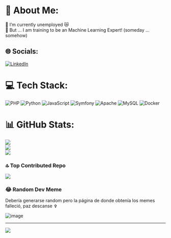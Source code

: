 # 💫 About Me:
🔭 I’m currently unemployed 😿 <br>🌱 But ... I am training to be an Machine Learning Expert! (someday ... somehow)


## 🌐 Socials:
[![LinkedIn](https://img.shields.io/badge/LinkedIn-%230077B5.svg?logo=linkedin&logoColor=white)](https://linkedin.com/in/https://www.linkedin.com/in/thaishdz/) 

# 💻 Tech Stack:
![PHP](https://img.shields.io/badge/php-%23777BB4.svg?style=for-the-badge&logo=php&logoColor=white) ![Python](https://img.shields.io/badge/python-3670A0?style=for-the-badge&logo=python&logoColor=ffdd54) ![JavaScript](https://img.shields.io/badge/javascript-%23323330.svg?style=for-the-badge&logo=javascript&logoColor=%23F7DF1E) ![Symfony](https://img.shields.io/badge/symfony-%23000000.svg?style=for-the-badge&logo=symfony&logoColor=white) ![Apache](https://img.shields.io/badge/apache-%23D42029.svg?style=for-the-badge&logo=apache&logoColor=white) ![MySQL](https://img.shields.io/badge/mysql-%2300000f.svg?style=for-the-badge&logo=mysql&logoColor=white) ![Docker](https://img.shields.io/badge/docker-%230db7ed.svg?style=for-the-badge&logo=docker&logoColor=white)
# 📊 GitHub Stats:
![](https://github-readme-stats.vercel.app/api?username=thaishdz&theme=merko&hide_border=false&include_all_commits=true&count_private=true)<br/>
![](https://github-readme-streak-stats.herokuapp.com/?user=thaishdz&theme=merko&hide_border=false)<br/>
![](https://github-readme-stats.vercel.app/api/top-langs/?username=thaishdz&theme=merko&hide_border=false&include_all_commits=true&count_private=true&layout=compact)

### 🔝 Top Contributed Repo
![](https://github-contributor-stats.vercel.app/api?username=thaishdz&limit=5&theme=onedark&combine_all_yearly_contributions=true)

### 😂 Random Dev Meme

Debería generarse random pero la página de donde obtenía los memes falleció, paz descanse ✞

![image](https://github.com/user-attachments/assets/aad5386d-b398-4a78-a1fe-1bdd54605437)


---
[![](https://visitcount.itsvg.in/api?id=thaishdz&icon=0&color=0)](https://visitcount.itsvg.in)

<!-- Proudly created with GPRM ( https://gprm.itsvg.in ) -->

